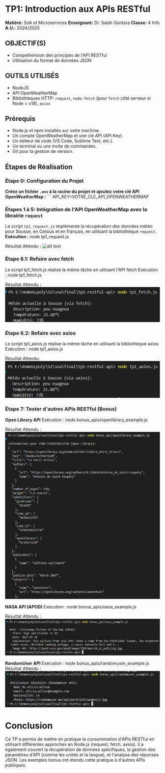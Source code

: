 # TP1: Introduction aux APIs RESTful

**Matière:** SoA et Microservices
**Enseignant:** Dr. Salah Gontara
**Classe:** 4 Info
**A.U.:** 2024/2025

## OBJECTIF(S)

*   Compréhension des principes de l'API RESTful
*   Utilisation du format de données JSON

## OUTILS UTILISÉS

*   NodeJS
*   API OpenWeatherMap
*   Bibliothèques HTTP: `request`, `node-fetch` (pour `fetch` côté serveur si Node < v18), `axios`

## Prérequis

*   Node.js et npm installés sur votre machine.
*   Un compte OpenWeatherMap et une clé API (API Key).
*   Un éditeur de code (VS Code, Sublime Text, etc.).
*   Un terminal ou une invite de commandes.
*   Git pour la gestion de version.

## Étapes de Réalisation

### Étape 0: Configuration du Projet

**Créez un fichier `.env` à la racine du projet et ajoutez votre clé API OpenWeatherMap :**
    ``` API_KEY=VOTRE_CLE_API_OPENWEATHERMAP
    
### Étapes 1 à 5: Intégration de l'API OpenWeatherMap avec la librairie `request`
Le script `tp1_request.js` implémente la récupération des données météo pour Sousse, en Celsius et en français, en utilisant la bibliothèque `request`.
**Exécution :**
node tp1_request.js

Résultat Attendu  :
![alt text](tp1_soa/screenshots/TP1.1.png)

### Étape 6.1: Refaire avec fetch
Le script tp1_fetch.js réalise la même tâche en utilisant l'API fetch
Exécution :
node tp1_fetch.js

Résultat Attendu  :
![alt text](./screenshots/TP1.2.png)

### Étape 6.2: Refaire avec axios
Le script tp1_axios.js réalise la même tâche en utilisant la bibliothèque axios
Exécution :
node tp1_axios.js

Résultat Attendu:
![TP1.3t](./screenshots/TP1.3.png)

### Étape 7: Tester d'autres APIs RESTful (Bonus)
**Open Library API**
Exécution :
node bonus_apis/openlibrary_example.js

Résultat Attendu  :
![alt text](./screenshots/TP1.4.png)

**NASA API (APOD)** 
Exécution :
node bonus_apis/nasa_example.js

Résultat Attendu :
![alt text](./screenshots/TP1.5.png)

**RandomUser API**
Exécution :
node bonus_apis/randomuser_example.js
Résultat Attendu  :
![alt text](./screenshots/TP1.6.png)

# Conclusion
Ce TP a permis de mettre en pratique la consommation d'APIs RESTful en utilisant différentes approches en Node.js (request, fetch, axios). Il a également couvert la récupération de données spécifiques, la gestion des paramètres d'API (comme les unités et la langue), et l'analyse des réponses JSON. Les exemples bonus ont étendu cette pratique à d'autres APIs publiques.
